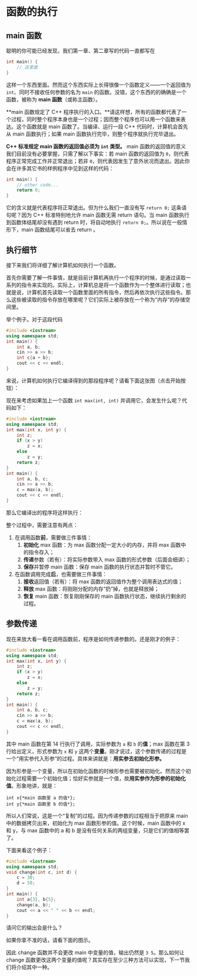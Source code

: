 # 函数的执行

<style>
@import url(ch03/fig.css)
</style>

## main 函数

聪明的你可能已经发现，我们第一章、第二章写的代码一直都写在
```cpp
int main() {
    // 这里面
}
```
这样一个东西里面。然而这个东西实际上长得很像一个函数定义——一个返回值为 `int`、同时不接收任何参数的名为 `main` 的函数。没错，这个东西的的确确是一个函数，被称为 **main 函数**（或称主函数）。

**main 函数规定了 C++ 程序执行的入口。**请这样想，所有的函数都代表了一个过程，同时整个程序本身也是一个过程；因而整个程序也可以用一个函数来表达。这个函数就是 main 函数了。当编译、运行一段 C++ 代码时，计算机会首先从 main 函数执行；如果 main 函数执行完毕，则整个程序就执行完毕退出。

**C++ 标准规定 main 函数的返回值必须为 `int` 类型。** main 函数的返回值的意义我们目前没有必要掌握，只需了解以下事实：若 main 函数的返回值为 `0`，则代表程序正常完成工作并正常退出；若非 `0`，则代表因发生了意外状况而退出。因此你会在许多其它书的样例程序中见到这样的代码：
```cpp
int main() {
    // other code...
    return 0;
}
```
它的含义就是代表程序将正常退出。但为什么我们一直没有写 `return 0;` 这条语句呢？因为 C++ 标准特别地允许 main 函数无需 return 语句。当 main 函数执行到函数体结尾却没有遇到 return 时，将自动地执行 `return 0;`。所以说在一般情形下，main 函数结尾可以省去 return 。

## 执行细节

接下来我们将详细了解计算机如何执行一个函数。

首先你需要了解一件事情，就是目前计算机再执行一个程序的时候，是通过读取一系列的指令来实现的。实际上，计算机总是将一个函数作为一个整体进行读取；也就是说，计算机首先读取一个函数里面的所有指令，然后再依次执行这些指令。那么这些被读取的指令存放在哪里呢？它们实际上被存放在一个称为“内存”的存储空间里。

举个例子。对于这段代码
```CPP
#include <iostream>
using namespace std;
int main() {
    int a, b;
    cin >> a >> b;
    int c{a + b};
    cout << c << endl;
}
```
来说，计算机如何执行它编译得到的那段程序呢？请看下面这张图（点击开始按钮）：

<div class="fig">
<div id="fig1" class="raphael"></div>
<p id="fig1Text" class="info"></p>
</div>

现在来考虑如果加上一个函数 `int max(int, int)` 并调用它，会发生什么呢？代码如下：
```CPP
#include <iostream>
using namespace std;
int max(int x, int y) {
    int z;
    if (x > y)
        z = x;
    else
        z = y;
    return z;
}
int main() {
    int a, b, c;
    cin >> a >> b;
    c = max(a, b);
    cout << c << endl;
}
```
那么它编译出的程序将这样执行：
<div class="fig">
<div id="fig2" class="raphael"></div>
<p id="fig2Text" class="info"></p>
</div>

整个过程中，需要注意有两点：
1. 在调用函数**前**，需要做三件事情：
    1. **初始化** max 函数：为 max 函数分配一定大小的内存，并将 max 函数中的指令存入；
    2. **传递**参数（若有）：将实际参数带入 max 函数的形式参数（后面会细讲）；
    3. **保存**并暂停 main 函数：保存 main 函数的执行状态并暂时不管它。
2. 在函数调用完成**后**，也需要做三件事情：
    1. **接收**返回值（若有）：将 max 函数的返回值作为整个调用表达式的值；
    2. **释放** max 函数：将刚刚分配的内存“扔”掉，也就是释放掉；
    3. **恢复** main 函数：恢复刚刚保存的 main 函数执行状态，继续执行剩余的过程。

## 参数传递

现在来放大看一看在调用函数前，程序是如何传递参数的。还是刚才的例子：
```CPP
#include <iostream>
using namespace std;
int max(int x, int y) {
    int z;
    if (x > y)
        z = x;
    else
        z = y;
    return z;
}
int main() {
    int a, b, c;
    cin >> a >> b;
    c = max(a, b);
    cout << c << endl;
}
```
其中 main 函数在第 14 行执行了调用，实际参数为 `a` 和 `b` 的**值**；max 函数在第 3 行给出定义，形式参数为 `x` 和 `y` 这两个**变量**。刚才说过，这个参数传递的过程是一个“用实参代入形参”的过程。具体来讲就是：**用实参去初始化形参。**

因为形参是一个变量，所以在初始化函数的时候形参也需要被初始化。然而这个初始化过程需要一个初始化值；恰好实参就是一个值，故**用实参作为形参的初始化值**。形象地讲，就是：
```sdsc
int x{*main 函数里 a 的值*};
int y{*main 函数里 b 的值*};
```

所以人们常说，这是一个“复制”的过程。因为传递参数的过程相当于把原来 main 中的数据拷贝出来，初始化为 max 函数形参的值。这个时候，main 函数中的 x 和 y，与 max 函数中的 a 和 b 是没有任何关系的两组变量，只是它们的值相等罢了。

下面来看这个例子：
```CPP
#include <iostream>
using namespace std;
void change(int c, int d) {
    c = 30;
    d = 50;
}
int main() {
    int a{3}, b{5};
    change(a, b);
    cout << a << " " << b << endl; 
}
```
请问它的输出会是什么？

如果你拿不准的话，请看下面的图示。

<div class="fig">
<div id="fig3" class="raphael"></div>
<p id="fig3Text" class="info"></p>
</div>

因此 change 函数并不会更改 main 中变量的值，输出仍然是 `3 5`。那么如何让 change 函数更改这两个变量的值呢？其实存在至少三种方法可以实现，下一节我们将介绍其中一种。

<script type="module" src="ch03/function_execution.js"></script>